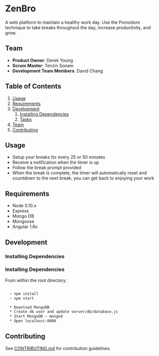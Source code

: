 # ZenBro

A web platform to maintain a healthy work day. Use the Pomodoro technique to take breaks throughout the day, increase productivity, and grow.

## Team

  - __Product Owner__: Derek Young
  - __Scrum Master__: Tenzin Sonam
  - __Development Team Members__: David Chang

## Table of Contents

1. [Usage](#Usage)
1. [Requirements](#requirements)
1. [Development](#development)
    1. [Installing Dependencies](#installing-dependencies)
    1. [Tasks](#tasks)
1. [Team](#team)
1. [Contributing](#contributing)

## Usage

- Setup your breaks for every 25 or 50 minutes
- Receive a notification when the timer is up
- Follow the break prompt provided
- When the break is complete, the timer will automatically reset and countdown to the next break; you can get back to enjoying your work

## Requirements

- Node 0.10.x
- Express   
- Mongo DB
- Mongoose
- Angular 1.6x


## Development

### Installing Dependencies

### Installing Dependencies

From within the root directory:

```sh

  ~ npm install
  ~ npm start

  * Download MongoDB
  * Create db user and update server/db/database.js
  * Start MongoDB ~ mongod
  * Open localhost:8000
```


## Contributing

See [CONTRIBUTING.md](CONTRIBUTING.md) for contribution guidelines.
